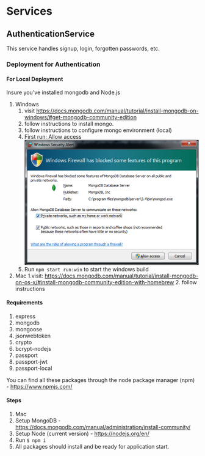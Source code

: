 # Services


## AuthenticationService
This service handles signup, login, forgotten passwords, etc.



### Deployment for Authentication

#### For Local Deployment
Insure you've installed mongodb and Node.js
1. Windows
   1. visit https://docs.mongodb.com/manual/tutorial/install-mongodb-on-windows/#get-mongodb-community-edition
   2. follow instructions to install mongo.
   3. follow instructions to configure mongo environment (local)
   4. First run: Allow access
       ![AllowAccessDialog](../../../wiki_src/images/MongoDAllowAccess.jpg)
   5. Run `npm start run:win` to start the windows build
2. Mac
   1.visit: https://docs.mongodb.com/manual/tutorial/install-mongodb-on-os-x/#install-mongodb-community-edition-with-homebrew
   2. follow instructions

#### Requirements
1. express
2. mongodb
3. mongoose
4. jsonwebtoken
5. crypto
6. bcrypt-nodejs
7. passport
8. passport-jwt
9. passport-local

You can find all these packages through the node package manager (npm) - https://www.npmjs.com/

#### Steps
1. Mac
  1. Setup MongoDB - https://docs.mongodb.com/manual/administration/install-community/
  2. Setup Node (current version) - https://nodejs.org/en/
  3. Run `$ npm i`
  4. All packages should install and be ready for application start.
